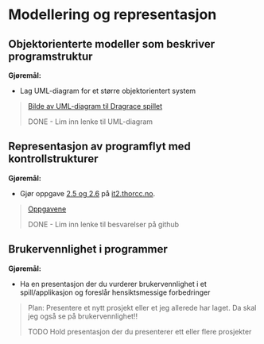 # Modellering og representasjon

## Objektorienterte modeller som beskriver programstruktur

**Gjøremål:**
- Lag UML-diagram for et større objektorientert system

> [Bilde av UML-diagram til Dragrace spillet](https://github.com/HenrikS-A/IT2-drag-race-spillprosjekt/blob/main/DragRace%20-%20UML-diagrambilde.png)
> 
> DONE - Lim inn lenke til UML-diagram  


## Representasjon av programflyt med kontrollstrukturer

**Gjøremål:**
- Gjør oppgave [2.5  og 2.6](https://it2.thorcc.no/databehandling-og-algoritmer/flytdiagram#oppgaver) på [it2.thorcc.no](https://it2.thorcc.no).

> [Oppgavene](https://github.com/HenrikS-A/IT2-23-24/blob/main/1-databehandling-og-algoritmer/uke2/oppgaver/oppgave_2-5_og_2-6.md)
> 
> DONE - Lim inn lenke til besvarelser på github


## Brukervennlighet i programmer

**Gjøremål:**
- Ha en presentasjon der du vurderer brukervennlighet i et spill/applikasjon og foreslår hensiktsmessige forbedringer

> Plan: Presentere et nytt prosjekt eller et jeg allerede har laget. Da skal jeg også se på brukervennlighet!!
> 
> TODO Hold presentasjon der du presenterer ett eller flere prosjekter
